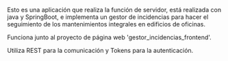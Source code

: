 Esto es una aplicación que realiza la función de servidor, está realizada con java y SpringBoot, e implementa un gestor de incidencias para hacer el seguimiento de los mantenimientos integrales en edificios de oficinas.

Funciona junto al proyecto de página web 'gestor_incidencias_frontend'.

Utiliza REST para la comunicación y Tokens para la autenticación.
